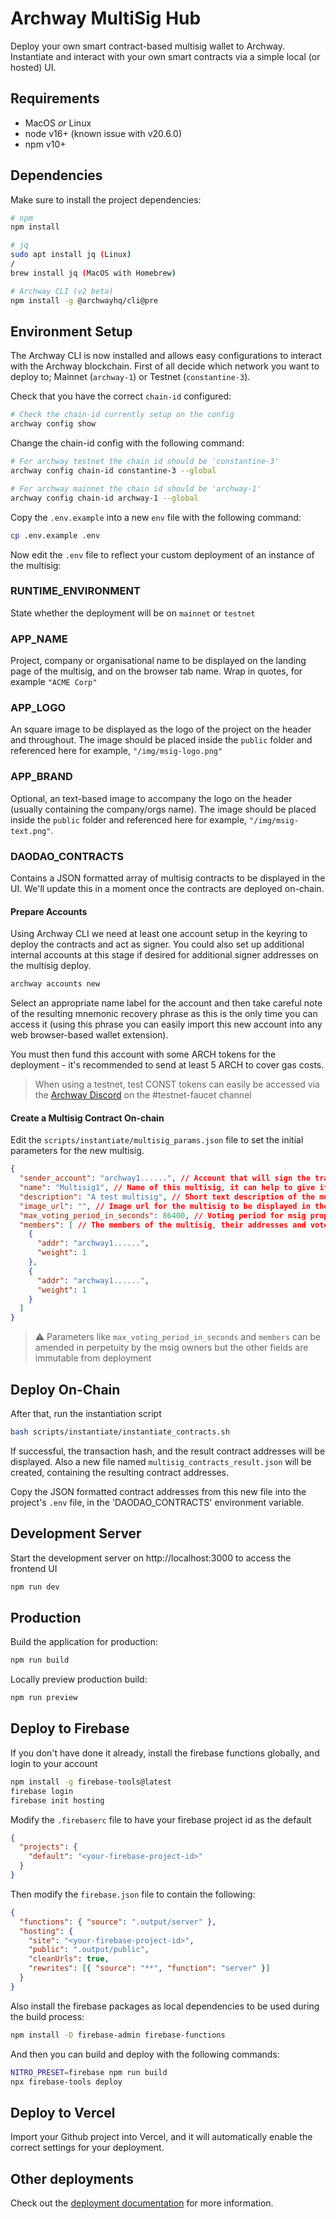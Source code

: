 # Archway MultiSig Hub

Deploy your own smart contract-based multisig wallet to Archway. Instantiate and interact with your own smart contracts via a simple local (or hosted) UI.

## Requirements

- MacOS _or_ Linux
- node v16+ (known issue with v20.6.0)
- npm v10+

## Dependencies

Make sure to install the project dependencies:

```bash
# npm
npm install

# jq
sudo apt install jq (Linux)
/
brew install jq (MacOS with Homebrew)

# Archway CLI (v2 beta)
npm install -g @archwayhq/cli@pre
```

## Environment Setup

The Archway CLI is now installed and allows easy configurations to interact with the Archway blockchain. First of all decide which network you want to deploy to; Mainnet (`archway-1`) or Testnet (`constantine-3`).

Check that you have the correct `chain-id` configured:

```bash
# Check the chain-id currently setup on the config
archway config show
```

Change the chain-id config with the following command:

```bash
# For archway testnet the chain id should be 'constantine-3'
archway config chain-id constantine-3 --global

# For archway mainnet the chain id should be 'archway-1'
archway config chain-id archway-1 --global
```

Copy the `.env.example` into a new `env` file with the following command:

```bash
cp .env.example .env
```

Now edit the `.env` file to reflect your custom deployment of an instance of the multisig:

### RUNTIME_ENVIRONMENT
State whether the deployment will be on `mainnet` or `testnet`

### APP_NAME
Project, company or organisational name to be displayed on the landing page of the multisig, and on the browser tab name. Wrap in quotes, for example `"ACME Corp"`

### APP_LOGO
An square image to be displayed as the logo of the project on the header and throughout. The image should be placed inside the `public` folder and referenced here for example, `"/img/msig-logo.png"`

### APP_BRAND
Optional, an text-based image to accompany the logo on the header (usually containing the company/orgs name). The image should be placed inside the `public` folder and referenced here for example, `"/img/msig-text.png"`.

### DAODAO_CONTRACTS

Contains a JSON formatted array of multisig contracts to be displayed in the UI. We'll update this in a moment once the contracts are deployed on-chain.

#### Prepare Accounts

Using Archway CLI we need at least one account setup in the keyring to deploy the contracts and act as signer. You could also set up additional internal accounts at this stage if desired for additional signer addresses on the multisig deploy.

```bash
archway accounts new
```

Select an appropriate name label for the account and then take careful note of the resulting mnemonic recovery phrase as this is the only time you can access it (using this phrase you can easily import this new account into any web browser-based wallet extension).

You must then fund this account with some ARCH tokens for the deployment - it's recommended to send at least 5 ARCH to cover gas costs.

> When using a testnet, test CONST tokens can easily be accessed via the [Archway Discord](https://discord.gg/archwayhq) on the #testnet-faucet channel

#### Create a Multisig Contract On-chain

Edit the `scripts/instantiate/multisig_params.json` file to set the initial parameters for the new multisig.

  ```json
  {
    "sender_account": "archway1......", // Account that will sign the transaction, it must be an existing funded account in the Archway CLI keystore
    "name": "Multisig1", // Name of this multisig, it can help to give it an appropriate label if you plan to deploy multiple msigs within this project
    "description": "A test multisig", // Short text description of the multisig for reference
    "image_url": "", // Image url for the multisig to be displayed in the UI
    "max_voting_period_in_seconds": 86400, // Voting period for msig proposals, expressed in seconds
    "members": [ // The members of the multisig, their addresses and vote weight. Vote weight must be expressed in integers. Any number of addresses can be added here, but there must be at least 2 to begin with.
      {
        "addr": "archway1......",
        "weight": 1
      },
      {
        "addr": "archway1......",
        "weight": 1
      }
    ]
  }
```

> ⚠️ Parameters like `max_voting_period_in_seconds` and `members` can be amended in perpetuity by the msig owners but the other fields are immutable from deployment

## Deploy On-Chain

After that, run the instantiation script
```bash
bash scripts/instantiate/instantiate_contracts.sh
```

If successful, the transaction hash, and the result contract addresses will be displayed.
Also a new file named `multisig_contracts_result.json` will be created, containing the resulting contract addresses.

Copy the JSON formatted contract addresses from this new file into the project's `.env` file, in the 'DAODAO_CONTRACTS' environment variable.

## Development Server

Start the development server on http://localhost:3000 to access the frontend UI

```bash
npm run dev
```

## Production

Build the application for production:

```bash
npm run build
```

Locally preview production build:

```bash
npm run preview
```

## Deploy to Firebase

If you don't have done it already, install the firebase functions globally, and login to your account

```bash
npm install -g firebase-tools@latest
firebase login
firebase init hosting
```

Modify the `.firebaserc` file to have your firebase project id as the default

```json
{
  "projects": {
    "default": "<your-firebase-project-id>"
  }
}
```


Then modify the `firebase.json` file to contain the following:

```json
{
  "functions": { "source": ".output/server" },
  "hosting": {
    "site": "<your-firebase-project-id>",
    "public": ".output/public",
    "cleanUrls": true,
    "rewrites": [{ "source": "**", "function": "server" }]
  }
}
```

Also install the firebase packages as local dependencies to be used during the build process:

```bash
npm install -D firebase-admin firebase-functions
```

And then you can build and deploy with the following commands:

```bash
NITRO_PRESET=firebase npm run build
npx firebase-tools deploy
```

## Deploy to Vercel

Import your Github project into Vercel, and it will automatically enable the correct settings for your deployment.

## Other deployments

Check out the [deployment documentation](https://nuxt.com/docs/getting-started/deployment) for more information.

